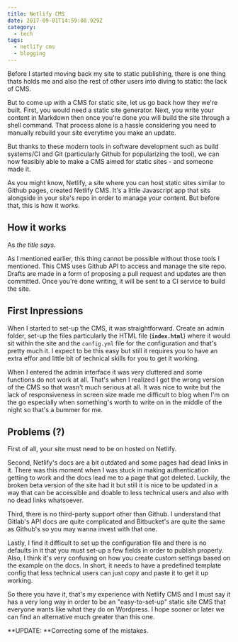 ```yaml
---
title: Netlify CMS
date: 2017-09-01T14:59:08.929Z
category:
  - tech
tags:
  - netlify cms
  - blogging
---
```

Before I started moving back my site to static publishing, there is one thing thats holds me and also the rest of other users into diving to static: the lack of CMS.

But to come up with a CMS for static site, let us go back how they we're built. First, you would need a static site generator. Next, you write your content in Markdown then once you're done you will build the site through a shell command. That process alone is a hassle considering you need to manually rebuild your site everytime you make an update. 

But thanks to these modern tools in software development such as build systems/CI and Git (particularly Github for popularizing the tool), we can now feasibly able to make a CMS aimed for static sites - and someone made it.

As you might know, Netlify, a site where you can host static sites similar to Github pages, created Netlify CMS. It's a little Javascript app that sits alongside in your site's repo in order to manage your content. But before that, this is how it works.

## How it works

As _the title says._

As I mentioned earlier, this thing cannot be possible without those tools I mentioned.  This CMS uses Github API to access and manage the site repo. Drafts are made in a form of proposing a pull request and updates are then committed. Once you're done writing, it will be sent to a CI service to build the site.

## First Inpressions

When I started to set-up the CMS, it was straightforward. Create an admin folder, set-up the files particularly the HTML file (**`index.html`**) where it would sit within the site and the `config.yml` file for the configuration and that's pretty much it. I expect to be this easy but still it requires you to have an extra effor and little bit of technical skills for you to get it working.

When I entered the admin interface it was very cluttered and some functions do not work at all. That's when I realized I got the wrong version of the CMS so that wasn't much serious at all. It was nice to write but the lack of responsiveness in screen size made me difficult to blog when I'm on the go  especially when something's worth to write on in  the middle of the night so that's a bummer for me. 

## Problems (?)

First of all, your site must need to be on hosted on Netlify. 

Second, Netlify's docs are a bit outdated and some pages had dead links in it. There was this moment when I was stuck in making authentication getting to work and the docs lead me to a page that got deleted. Luckily, the broken beta version of the site had it but still it is nice to be updated in a way that can be accessible and doable to less technical users and also with no dead links whatsoever.

Third, there is no third-party support other than Github. I understand that Gitlab's API docs are quite complicated and Bitbucket's are quite the same as Github's so you may wanna invest with that one.

Lastly, I find it difficult to set up the configuration file and there is no defaults in it that you must set-up a few fields in order to publish properly. Also, I think it's very confusing on how you create custom settings based on the example on the docs. In short, it needs to have a predefined template config that less technical users can just copy and paste it to get it up working.

So there you have it, that's my experience with Netlify CMS and I must say it has a very long way in order to be an "easy-to-set-up" static site CMS that everyone wants like what they do on Wordpress. I hope sooner or later we can find an alternative much greater than this one.  



**UPDATE: **Correcting some of the mistakes.

